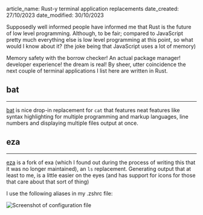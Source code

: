 article_name: Rust-y terminal application replacements
date_created: 27/10/2023
date_modified: 30/10/2023

Supposedly well informed people have informed me that Rust is the future of low level programming. Although, to be fair; compared to JavaScript pretty much everything else is low level programming at this point, so what would I know about it? (the joke being that JavaScript uses a lot of memory)

Memory safety with the borrow checker! An actual package manager! developer experience! the dream is real! By sheer, utter coincidence the next couple of terminal applications I list here are written in Rust.

## bat

---
[bat](https://github.com/sharkdp/bat) is nice drop-in replacement for `cat` that features neat features like syntax highlighting for multiple programming and markup languages, line numbers and displaying multiple files output at once.

## eza

---
[eza](https://github.com/eza-community/eza) is a fork of exa (which I found out during the process of writing this that it was no longer maintained), an `ls` replacement. Generating output that at least to me, is a little easier on the eyes (and has support for icons for those that care about that sort of thing)

I use the following aliases in my .zshrc file:

![Screenshot of configuration file](../images/eza-screenshot.png)
